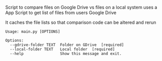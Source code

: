 Script to compare files on Google Drive vs files on a local system
uses a App Script to get list of files from users Google Drive

It caches the file lists so that comparison code can be altered and rerun
```
Usage: main.py [OPTIONS]

Options:
  --gdrive-folder TEXT  Folder on GDrive  [required]
  --local-folder TEXT   Local folder  [required]
  --help                Show this message and exit.
```